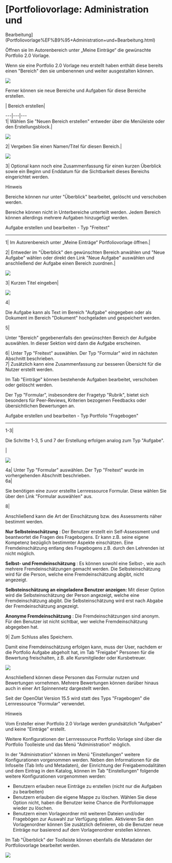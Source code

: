 #  [Portfoliovorlage: Administration und
Bearbeitung](Portfoliovorlage%EF%B9%95+Administration+und+Bearbeitung.html)

Öffnen sie Im Autorenbereich unter „Meine Einträge“ die gewünschte Portfolio
2.0 Vorlage.

Wenn sie eine Portfolio 2.0 Vorlage neu erstellt haben enthält diese bereits
einen "Bereich" den sie umbenennen und weiter ausgestalten können.

![](../../download/attachments/590041/13_Portfoliovorlage.png)

Ferner können sie neue Bereiche und Aufgaben für diese Bereiche erstellen.

  
| Bereich erstellen|  
  
---|---|---  
1| Wählen Sie "Neuen Bereich erstellen" entweder über die Menüleiste oder den
Erstellungsblock.|

![](../../download/attachments/590041/13_Portfoliovorlage_administration.png)  
  
2| Vergeben Sie einen Namen/Titel für diesen Bereich.|

![](../../download/attachments/590041/Portfolio_neuer_bereich%EF%B9%96version=1&modificationDate=1520699204000&api=v2.jpg)  
  
3| Optional kann noch eine Zusammenfassung für einen kurzen Überblick sowie
ein Beginn und Enddatum für die Sichtbarkeit dieses Bereichs eingerichtet
werden.  
  
Hinweis

Bereiche können nur unter "Überblick" bearbeitet, gelöscht und verschoben
werden.

Bereiche können nicht in Unterbereiche unterteilt werden. Jedem Bereich können
allerdings mehrere Aufgaben hinzugefügt werden.

Aufgabe erstellen und bearbeiten - Typ "Freitext"  
  
---  
1| Im Autorenbereich unter „Meine Einträge“ Portfoliovorlage öffnen.|  
  
2| Entweder im "Überblick" den gewünschten Bereich anwählen und "Neue Aufgabe"
wählen oder direkt den Link "Neue Aufgabe" auswählen und anschließend der
Aufgabe einen Bereich zuordnen.|

![](../../download/attachments/590041/13_Portfoliovorlage_administration2.png)  
  
3| Kurzen Titel eingeben|

![](../../download/attachments/590041/Portfolioaufgabe1.png)

  
  
  
  
  
4|

Die Aufgabe kann als Text im Bereich "Aufgabe" eingegeben oder als Dokument im
Bereich "Dokument" hochgeladen und gespeichert werden.  
  
5|

Unter "Bereich" gegebenenfalls den gewünschten Bereich der Aufgabe auswählen.
In dieser Sektion wird dann die Aufgabe erscheinen.  
  
6| Unter Typ "Freitext" auswählen. Der Typ "Formular" wird im nächsten
Abschnitt beschrieben.  
7| Zusätzlich kann eine Zusammenfassung zur besseren Übersicht für die Nutzer
erstellt werden.  
  
Im Tab "Einträge" können bestehende Aufgaben bearbeitet, verschoben oder
gelöscht werden.

  

Der Typ "Formular", insbesondere der Fragetyp "Rubrik", bietet sich besonders
für Peer-Reviews, Kriterien bezogenen Feedbacks oder übersichtlichen
Bewertungen an.

  

Aufgabe erstellen und bearbeiten - Typ Portfolio "Fragebogen"  
  
---  
1-3|

Die Schritte 1-3, 5 und 7 der Erstellung erfolgen analog zum Typ "Aufgabe".

  

|

![](../../download/attachments/590041/EP_fragebogen_optionen.png)  
  
4a| Unter Typ "Formular" auswählen. Der Typ "Freitext" wurde im vorhergehenden
Abschnitt beschrieben.  
6a|

Sie benötigen eine zuvor erstellte Lernressource Formular. Diese wählen Sie
über den Link "Formular auswählen" aus.  
  
8|

Anschließend kann die Art der Einschätzung bzw. des Assessments näher bestimmt
werden.

 **Nur Selbsteinschätzung** : Der Benutzer erstellt ein Self-Assessment und
beantwortet die Fragen des Fragebogens. Er kann z.B. seine eigene Kompetenz
bezüglich bestimmter Aspekte einschätzen. Eine Fremdeinschätzung entlang des
Fragebogens z.B. durch den Lehrenden ist nicht möglich.

 **Selbst- und Fremdeinschätzung** : Es können sowohl eine Selbst-, wie auch
mehrere Fremdeinschätzungen gemacht werden. Die Selbsteinschätzung wird für
die Person, welche eine Fremdeinschätzung abgibt, nicht angezeigt.

 **Selbsteinschätzung an eingeladene Benutzer anzeigen:** Mit dieser Option
wird die Selbsteinschätzung der Person angezeigt, welche eine
Fremdeinschätzung abgibt. Die Selbsteinschätzung wird erst nach Abgabe der
Fremdeinschätzung angezeigt.

 **Anonyme Fremdeinschätzung** : Die Fremdeinschätzungen sind anonym. Für den
Benutzer ist nicht sichtbar, wer welche Fremdeinschätzung abgegeben hat.  
  
9| Zum Schluss alles Speichern.  
  
Damit eine Fremdeinschätzung erfolgen kann, muss der User, nachdem er die
Portfolio Aufgabe abgeholt hat, im Tab "Freigabe" Personen für die Bewertung
freischalten, z.B. alle Kursmitglieder oder Kursbetreuer.

![](../../download/attachments/590041/Mappe_freigeben.png)

Anschließend können diese Personen das Formular nutzen und Bewertungen
vornehmen. Mehrere Bewertungen können darüber hinaus auch in einer Art
Spinnennetz dargestellt werden.

Seit der OpenOlat Version 15.5 wird statt des Typs "Fragebogen" die
Lernressource "Formular" verwendet.

Hinweis

Vom Ersteller einer Portfolio 2.0 Vorlage werden grundsätzlich "Aufgaben" und
keine "Einträge" erstellt.

Weitere Konfigurationen der Lernressource Portfolio Vorlage sind über die
Portfolio Toolleiste und das Menü "Administration" möglich.

In der "Administration" können im Menü "Einstellungen" weitere Konfigurationen
vorgenommen werden. Neben den Informationen für die Infoseite (Tab Info und
Metadaten), der Einrichtung der Freigabemodalitäten und dem Eintrag in den
Katalog, können im Tab "Einstellungen" folgende weitere Konfigurationen
vorgenommen werden:

  * Benutzern erlauben neue Einträge zu erstellen (nicht nur die Aufgaben zu bearbeiten)
  * Benutzern erlauben die eigene Mappe zu löschen. Wählen Sie diese Option nicht, haben die Benutzer keine Chance die Portfoliomappe wieder zu löschen.
  * Benutzern einen Vorlageordner mit weiteren Dateien und/oder Fragebögen zur Auswahl zur Verfügung stellen. Aktivieren Sie den Vorlagenordner können Sie zusätzlich definieren, ob die Benutzer neue Einträge nur basierend auf dem Vorlagenordner erstellen können.

Im Tab "Überblick" der Toolleiste können ebenfalls die Metadaten der
Portfoliovorlage bearbeitet werden.

![](../../download/attachments/108593480/Portfolio_ueberblick.png)

